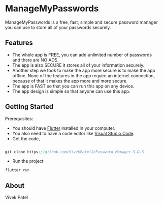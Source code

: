 # ManageMyPasswords
ManageMyPasswords is a free, fast, simple and secure password manager you can use to store all of your passwords securely.

## Features
- The whole app is FREE, you can add unlimited number of passwords and there are NO ADS.
- The app is also SECURE it stores all of your information securely.
- Another step we took to make the app more secure is to make the app offline. None of the features in the app require an internet connection, because of that it makes the app     more and more secure.
- The app is FAST so that you can run this app on any device.
- The app design is simple so that anyone can use this app.

## Getting Started
Prerequisites:
- You should have [Flutter](https://flutter.dev) installed in your computer.
- You also need to have a code editor like [Visual Studio Code](https://code.visualstudio.com).
- Get the code,
```js

git clone https://github.com/VivekPatelJ/Password_Manager-S.D.S

```
- Run the project
```js
flutter run
```
## About
Vivek Patel

